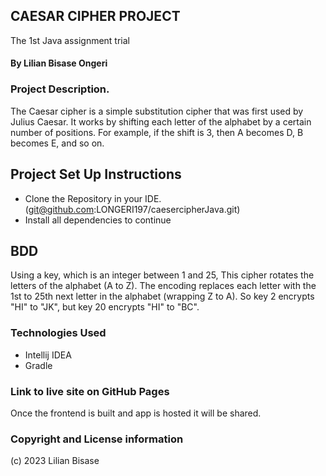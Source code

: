 ## CAESAR CIPHER PROJECT
The 1st Java assignment trial
#### By Lilian Bisase Ongeri

### Project Description.
The Caesar cipher is a simple substitution cipher that was first used by Julius Caesar. It works by shifting each letter of the alphabet by a certain number of positions. For example, if the shift is 3, then A becomes D, B becomes E, and so on.

## Project Set Up Instructions
* Clone the Repository in your IDE. (git@github.com:LONGERI197/caesercipherJava.git)
* Install all dependencies to continue

## BDD
Using a key, which is an integer between 1 and 25, This cipher rotates the letters of the alphabet (A to Z). The encoding replaces each letter with the 1st to 25th next letter in the alphabet (wrapping Z to A). So key 2 encrypts "HI" to "JK", but key 20 encrypts "HI" to "BC".

### Technologies Used
* Intellij IDEA
* Gradle

### Link to live site on GitHub Pages
 Once the frontend is built and app is hosted it will be shared.
 
### Copyright and License information
(c) 2023 Lilian Bisase 
